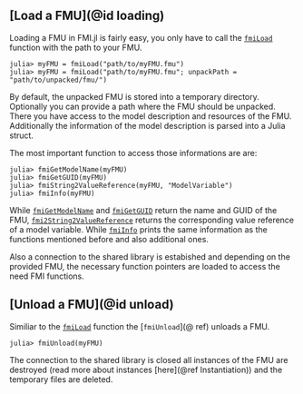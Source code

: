 ## [Load a FMU](@id loading)

Loading a FMU in FMI.jl is fairly easy, you only have to call the [`fmiLoad`](@ref) function with the path to your FMU.

```
julia> myFMU = fmiLoad("path/to/myFMU.fmu")
julia> myFMU = fmiLoad("path/to/myFMU.fmu"; unpackPath = "path/to/unpacked/fmu/")
```

By default, the unpacked FMU is stored into a temporary directory. Optionally you can provide a path where the FMU should be unpacked. There you have access to the model description and resources of the FMU. Additionally the information of the model description is parsed into a Julia struct.

The most important function to access those informations are are:

```
julia> fmiGetModelName(myFMU)
julia> fmiGetGUID(myFMU)
julia> fmiString2ValueReference(myFMU, "ModelVariable")
julia> fmiInfo(myFMU)
```

While [`fmiGetModelName`](@ref) and [`fmiGetGUID`](@ref) return the name and GUID of the FMU, [`fmi2String2ValueReference`](@ref) returns the corresponding value reference of a model variable. While [`fmiInfo`](@ref) prints the same information as the functions mentioned before and also additional ones.

Also a connection to the shared library is estabished and depending on the provided FMU, the necessary function pointers are loaded to access the need FMI functions.

## [Unload a FMU](@id unload)

Similiar to the [`fmiLoad`](@ref) function the [`fmiUnload`](@ ref) unloads a FMU.

```
julia> fmiUnload(myFMU)
```

The connection to the shared library is closed all instances of the FMU are destroyed (read more about instances [here](@ref Instantiation)) and the temporary files are deleted.
